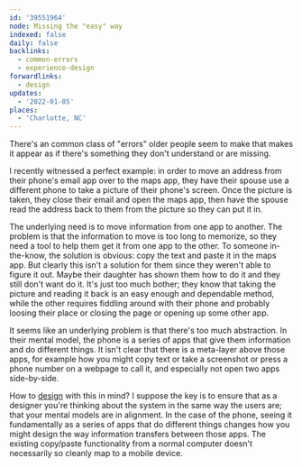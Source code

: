 ```yaml
---
id: '39551964'
node: Missing the "easy" way
indexed: false
daily: false
backlinks:
  - common-errors
  - experience-design
forwardlinks:
  - design
updates:
  - '2022-01-05'
places:
  - 'Charlotte, NC'
---
```

There's an common class of "errors" older people seem to make that makes it appear as if there's something they don't understand or are missing. 

I recently witnessed a perfect example: in order to move an address from their phone's email app over to the maps app, they have their spouse use a different phone to take a picture of their phone's screen. Once the picture is taken, they close their email and open the maps app, then have the spouse read the address back to them from the picture so they can put it in. 

The underlying need is to move information from one app to another. The problem is that the information to move is too long to memorize, so they need a tool to help them get it from one app to the other. To someone in-the-know, the solution is obvious: copy the text and paste it in the maps app. But clearly this isn't a solution for them since they weren't able to figure it out. Maybe their daughter has shown them how to do it and they still don't want do it. It's just too much bother; they know that taking the picture and reading it back is an easy enough and dependable method, while the other requires fiddling around with their phone and probably loosing their place or closing the page or opening up some other app. 

It seems like an underlying problem is that there's too much abstraction. In their mental model, the phone is a series of apps that give them information and do different things. It isn't clear that there is a meta-layer above those apps, for example how you might copy text or take a screenshot or press a phone number on a webpage to call it, and especially not open two apps side-by-side. 

How to [design](design.md) with this in mind? I suppose the key is to ensure that as a designer you're thinking about the system in the same way the users are; that your mental models are in alignment. In the case of the phone, seeing it fundamentally as a series of apps that do different things changes how you might design the way information transfers between those apps. The existing copy/paste functionality from a normal computer doesn't necessarily so cleanly map to a mobile device. 





 


